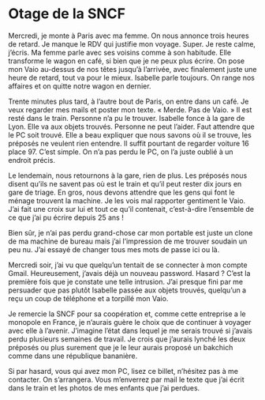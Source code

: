 # Otage de la SNCF

Mercredi, je monte à Paris avec ma femme. On nous annonce trois heures de retard. Je manque le RDV qui justifie mon voyage. Super. Je reste calme, j’écris. Ma femme parle avec ses voisins comme à son habitude. Elle transforme le wagon en café, si bien que je ne peux plus écrire. On pose mon Vaio au-dessus de nos têtes jusqu’à l’arrivée, avec finalement juste une heure de retard, tout va pour le mieux. Isabelle parle toujours. On range nos affaires et on quitte notre wagon en dernier.

Trente minutes plus tard, à l’autre bout de Paris, on entre dans un café. Je veux regarder mes mails et poster mon texte. « Merde. Pas de Vaio. » Il est resté dans le train. Personne n’a pu le trouver. Isabelle fonce à la gare de Lyon. Elle va aux objets trouvés. Personne ne peut l’aider. Faut attendre que le PC soit trouvé. Elle a beau expliquer que nous savons où il se trouve, les préposés ne veulent rien entendre. Il suffit pourtant de regarder voiture 16 place 97. C’est simple. On n’a pas perdu le PC, on l’a juste oublié à un endroit précis.

Le lendemain, nous retournons à la gare, rien de plus. Les préposés nous disent qu’ils ne savent pas où est le train et qu’il peut rester dix jours en gare de triage. En gros, nous devons attendre que les gens qui font le ménage trouvent la machine. Je les vois mal rapporter gentiment le Vaio. J’ai fait une croix sur lui et tout ce qu’il contenait, c’est-à-dire l’ensemble de ce que j’ai pu écrire depuis 25 ans !

Bien sûr, je n’ai pas perdu grand-chose car mon portable est juste un clone de ma machine de bureau mais j’ai l’impression de me trouver soudain un peu nu. J’ai essayé de changer tous mes mots de passe ici ou là.

Mercredi soir, j’ai vu que quelqu’un tentait de se connecter à mon compte Gmail. Heureusement, j’avais déjà un nouveau password. Hasard ? C’est la première fois que je constate une telle intrusion. J’ai presque fini par me persuader que pas plutôt Isabelle passée aux objets trouvés, quelqu’un a reçu un coup de téléphone et a torpillé mon Vaio.

Je remercie la SNCF pour sa coopération et, comme cette entreprise a le monopole en France, je n’aurais guère le choix que de continuer à voyager avec elle à l’avenir. J’imagine l’état dans lequel je me serais trouvé si j’avais perdu plusieurs semaines de travail. Je crois que j’aurais lynché les deux préposés ou plus surement que je le leur aurais proposé un bakchich comme dans une république bananière.

Si par hasard, vous qui avez mon PC, lisez ce billet, n’hésitez pas à me contacter. On s’arrangera. Vous m’enverrez par mail le texte que j’ai écrit dans le train et les photos de mes enfants que j’ai perdues.